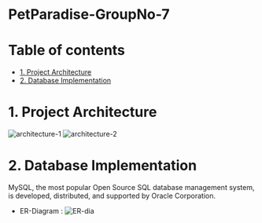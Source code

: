 # PetParadise-GroupNo-7

# Table of contents
* [1. Project Architecture](#1-project-architecture)
* [2. Database Implementation](#2-database-implementation)

# 1. Project Architecture
![architecture-1](https://user-images.githubusercontent.com/94819907/160847800-042e96af-12fe-4988-9c12-bb3224f9fdf3.png)
![architecture-2](https://user-images.githubusercontent.com/94819907/160847813-68665501-a1b7-4817-ae68-e9ab332bb734.png)


# 2. Database Implementation
MySQL, the most popular Open Source SQL database management system, is developed, distributed, and supported by Oracle Corporation.
* ER-Diagram :
![ER-dia](https://user-images.githubusercontent.com/94819907/161189616-678a64c7-e882-445f-8a3d-6bf51b95009d.png)

